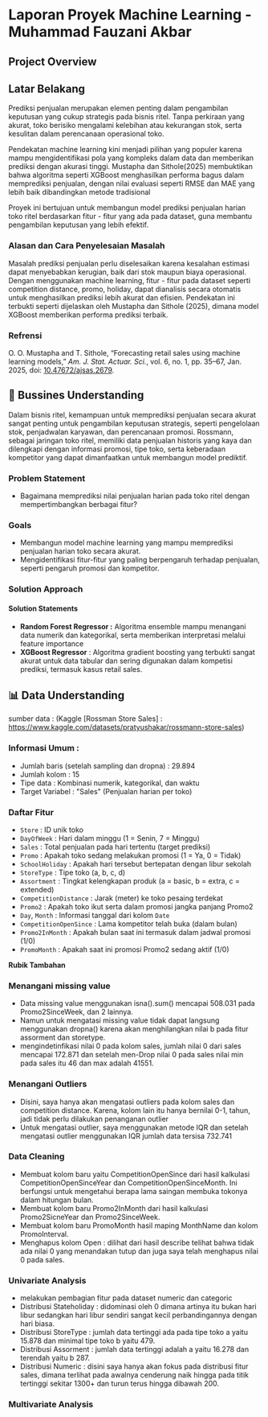 # Laporan Proyek Machine Learning - Muhammad Fauzani Akbar

## Project Overview

## Latar Belakang 
Prediksi penjualan merupakan elemen penting dalam pengambilan keputusan yang cukup strategis pada bisnis ritel. Tanpa perkiraan yang akurat, toko berisiko mengalami kelebihan atau kekurangan stok, serta kesulitan dalam perencanaan operasional toko.

Pendekatan machine learning kini menjadi pilihan yang populer karena mampu mengidentifikasi pola yang kompleks dalam data dan memberikan prediksi dengan akurasi tinggi. Mustapha dan Sithole(2025) membuktikan bahwa algoritma seperti XGBoost menghasilkan performa bagus dalam memprediksi penjualan, dengan nilai evaluasi seperti RMSE dan MAE yang lebih baik dibandingkan metode tradisional

Proyek ini bertujuan untuk membangun model prediksi penjualan harian toko ritel berdasarkan fitur - fitur yang ada pada dataset, guna membantu pengambilan keputusan yang lebih efektif.

### Alasan dan Cara Penyelesaian Masalah
Masalah prediksi penjualan perlu diselesaikan karena kesalahan estimasi dapat menyebabkan kerugian, baik dari stok maupun biaya operasional. Dengan menggunakan machine learning, fitur - fitur pada dataset seperti competition distance, promo, holiday, dapat dianalisis secara otomatis untuk menghasilkan prediksi lebih akurat dan efisien. Pendekatan ini terbukti seperti dijelaskan oleh Mustapha dan Sithole (2025), dimana model XGBoost memberikan performa prediksi terbaik.

### Refrensi
O. O. Mustapha and T. Sithole, “Forecasting retail sales using machine learning models,” *Am. J. Stat. Actuar. Sci.*, vol. 6, no. 1, pp. 35–67, Jan. 2025, doi: [10.47672/ajsas.2679](https://doi.org/10.47672/ajsas.2679).

## 🎽 Bussines Understanding

Dalam bisnis ritel, kemampuan untuk memprediksi penjualan secara akurat sangat penting untuk pengambilan keputusan strategis, seperti pengelolaan stok, penjadwalan karyawan, dan perencanaan promosi. Rossmann, sebagai jaringan toko ritel, memiliki data penjualan historis yang kaya dan dilengkapi dengan informasi promosi, tipe toko, serta keberadaan kompetitor yang dapat dimanfaatkan untuk membangun model prediktif.

### Problem Statement
- Bagaimana memprediksi nilai penjualan harian pada toko ritel dengan mempertimbangkan berbagai fitur?

### Goals
- Membangun model machine learning yang mampu memprediksi penjualan harian toko secara akurat.
- Mengidentifikasi fitur-fitur yang paling berpengaruh terhadap penjualan, seperti pengaruh promosi dan kompetitor.

### Solution Approach

#### Solution Statements
- **Random Forest Regressor :** Algoritma ensemble mampu menangani data numerik dan kategorikal, serta memberikan interpretasi melalui feature importance
- **XGBoost Regressor** : Algoritma gradient boosting yang terbukti sangat akurat untuk data tabular dan sering digunakan dalam kompetisi prediksi, termasuk kasus retail sales.

## 📊 Data Understanding
sumber data : (Kaggle [Rossman Store Sales] : https://www.kaggle.com/datasets/pratyushakar/rossmann-store-sales)

### Informasi Umum :
- Jumlah baris (setelah sampling dan dropna) : 29.894
- Jumlah kolom : 15
- Tipe data : Kombinasi numerik, kategorikal, dan waktu
- Target Variabel : "Sales" (Penjualan harian per toko)

### Daftar Fitur
- `Store` : ID unik toko
- `DayOfWeek` : Hari dalam minggu (1 = Senin, 7 = Minggu)
- `Sales` : Total penjualan pada hari tertentu (target prediksi)
- `Promo` : Apakah toko sedang melakukan promosi (1 = Ya, 0 = Tidak)
- `SchoolHoliday` : Apakah hari tersebut bertepatan dengan libur sekolah
- `StoreType` : Tipe toko (a, b, c, d)
- `Assortment` : Tingkat kelengkapan produk (a = basic, b = extra, c = extended)
- `CompetitionDistance` : Jarak (meter) ke toko pesaing terdekat
- `Promo2` : Apakah toko ikut serta dalam promosi jangka panjang Promo2
- `Day`, `Month` : Informasi tanggal dari kolom `Date`
- `CompetitionOpenSince` : Lama kompetitor telah buka (dalam bulan)
- `Promo2InMonth` : Apakah bulan saat ini termasuk dalam jadwal promosi (1/0)
- `PromoMonth` : Apakah saat ini promosi Promo2 sedang aktif (1/0)

**Rubik Tambahan**
### Menangani missing value
- Data missing value menggunakan isna().sum() mencapai 508.031 pada Promo2SinceWeek, dan 2 lainnya.
- Namun untuk mengatasi missing value tidak dapat langsung menggunakan dropna() karena akan menghilangkan nilai b pada fitur assorment dan storetype.
- mengindetinfikasi nilai 0 pada kolom sales, jumlah nilai 0 dari sales mencapai 172.871 dan setelah men-Drop nilai 0 pada sales nilai min pada sales itu 46 dan max adalah 41551.

### Menangani Outliers
- Disini, saya hanya akan mengatasi outliers pada kolom sales dan competition distance. Karena, kolom lain itu hanya bernilai 0-1, tahun, jadi tidak perlu dilakukan penanganan outlier
- Untuk mengatasi outlier, saya menggunakan metode IQR dan setelah mengatasi outlier menggunakan IQR jumlah data tersisa 732.741

### Data Cleaning
- Membuat kolom baru yaitu CompetitionOpenSince dari hasil kalkulasi CompetitionOpenSinceYear dan CompetitionOpenSinceMonth. Ini berfungsi untuk mengetahui berapa lama saingan membuka tokonya dalam hitungan bulan.
- Membuat kolom baru Promo2InMonth dari hasil kalkulasi Promo2SicneYear dan Promo2SinceWeek.
- Membuat kolom baru PromoMonth hasil maping MonthName dan kolom PromoInterval.
- Menghapus kolom Open : dilihat dari hasil describe telihat bahwa tidak ada nilai 0 yang menandakan tutup dan juga saya telah menghapus nilai 0 pada sales.

### Univariate Analysis
- melakukan pembagian fitur pada dataset numeric dan categoric
- Distribusi Stateholiday : didominasi oleh 0 dimana artinya itu bukan hari libur sedangkan hari libur sendiri sangat kecil perbandingannya dengan hari biasa.
- Distribusi StoreType : jumlah data tertinggi ada pada tipe toko a yaitu 15.878 dan minimal tipe toko b yaitu 479.
- Distribusi Assorment : jumlah data tertinggi adalah a yaitu 16.278 dan terendah yaitu b 287.
- Distribusi Numeric : disini saya hanya akan fokus pada distribusi fitur sales, dimana terlihat pada awalnya cenderung naik hingga pada titik tertinggi sekitar 1300+ dan turun terus hingga dibawah 200.

### Multivariate Analysis

